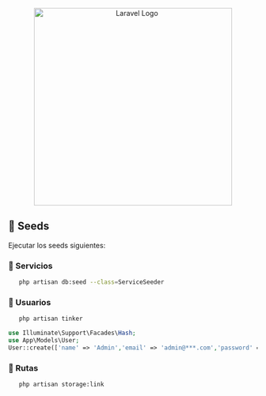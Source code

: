 <p align="center"><a href="https://laravel.com" target="_blank"><img src="https://raw.githubusercontent.com/laravel/art/master/logo-lockup/5%20SVG/2%20CMYK/1%20Full%20Color/laravel-logolockup-cmyk-red.svg" width="400" alt="Laravel Logo"></a></p>

<p align="center">

</p>

## 🌱 Seeds

Ejecutar los seeds siguientes:

### 📌 Servicios
```bash
   php artisan db:seed --class=ServiceSeeder
```

### 👤 Usuarios
```bash
   php artisan tinker
```
```php
use Illuminate\Support\Facades\Hash;
use App\Models\User;
User::create(['name' => 'Admin','email' => 'admin@***.com','password' => Hash::make('***'),]);
```
### 📌 Rutas
```bash
   php artisan storage:link
```


